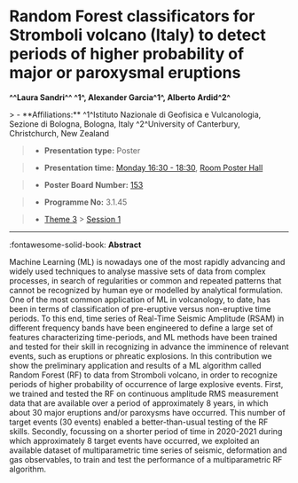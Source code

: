 # Random Forest classificators for Stromboli volcano (Italy) to detect periods of higher probability of major or paroxysmal eruptions

**^^Laura Sandri^^ ^1^, Alexander Garcia^1^, Alberto Ardid^2^**

<!-- more -->> - **Affiliations:** ^1^Istituto Nazionale di Geofisica e Vulcanologia, Sezione di Bologna, Bologna, Italy ^2^University of Canterbury, Christchurch, New Zealand

> - **Presentation type:** Poster

> - **Presentation time:** [Monday 16:30 - 18:30](../sessions_comparison.md#__tabbed_1_6), [Room Poster Hall](../maps_venue.md#__tabbed_1_1)

> - **Poster Board Number:** [153](../map_poster_boards.md#monday)

> - **Programme No:** 3.1.45

> - [Theme 3](../theme3.md) > [Session 1](../sessions/session-3-1.md)

--- 

:fontawesome-solid-book: **Abstract**

Machine Learning (ML) is nowadays one of the most rapidly advancing and widely used techniques to analyse massive sets of data from complex processes, in search of regularities or common and repeated patterns that cannot be recognized by human eye or modelled by analytical formulation.
One of the most common application of ML in volcanology, to date, has been in terms of classification of pre-eruptive versus non-eruptive time periods. To this end, time series of Real-Time Seismic Amplitude (RSAM) in different frequency bands have been engineered to define a large set of features characterizing time-periods, and ML methods have been trained and tested for their skill in recognizing in advance the imminence of relevant events, such as eruptions or phreatic explosions.
In this contribution we show the preliminary application and results of a ML algorithm called Random Forest (RF) to data from Stromboli volcano, in order to recognize periods of higher probability of occurrence of large explosive events. First, we trained and tested the RF on continuous amplitude RMS measurement data that are available over a period of approximately 8 years, in which about 30 major eruptions and/or paroxysms have occurred. This number of target events (30 events) enabled a better-than-usual testing of the RF skills. Secondly, focussing on a shorter period of time in 2020-2021 during which approximately 8 target events have occurred, we exploited an available dataset of multiparametric time series of seismic, deformation and gas observables, to train and test the performance of a multiparametric RF algorithm.

